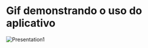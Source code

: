 # Gif demonstrando o uso do aplicativo
![Presentation1](https://github.com/jermesonf/prjControleTabuada/assets/45910656/e8b7cc88-7157-4039-99c7-5c64c19e7c49)
